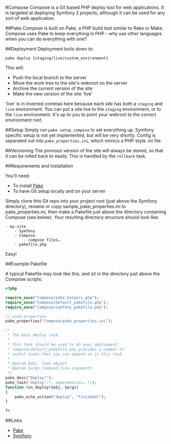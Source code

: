 #Compose
Compose is a Git based PHP deploy tool for web applications. It is targeted at deploying Symfony 2 projects, although it can be used for any sort of web application.

##Pake
Compose is built on Pake, a PHP build tool similar to Rake or Make. Compose uses Pake to keep everything in PHP - why use other languages when you can do everything with one?

##Deployment
Deployment boils down to:

```
pake deploy {staging/live/custom_environment}
```

This will:

- Push the local branch to the server
- Move the work tree to the site's webroot on the server
- Archive the current version of the site
- Make the new version of the site 'live'

'live' is in inverted commas here because each site has both a `staging` and `live` environment. You can put a site live to the `staging` environment, or to the `live` environment. It's up to you to point your webroot to the correct environment root.

##Setup
Simply run `pake setup_compose` to set everything up. Symfony specific setup is not yet implemented, but will be very shortly. Config is separated out into `pake_properties.ini`, which mimics a PHP-style .ini file.

##Versioning
The previous version of the site will always be stored, so that it can be rolled back to easily. This is handled by the `rollback` task.

##Requirements and Installation

You'll need:

- To install [Pake](https://github.com/indeyets/pake "Pake")
- To have Git setup locally and on your server

Simply clone this Git repo into your project root (just above the Symfony directory), rename or copy sample_pake_properties.ini to pake_properties.ini, then make a Pakefile just above the directory containing Compose (see below). Your resulting directory structure should look like:

```
- my-site
    - Symfony
    - Compose
        - compose files…
    - pakefile.php
```

Easy!

##Example Pakefile

A typical Pakefile may look like this, and sit in the directory just above the Compose scripts:

```php
<?php

require_once("Compose/pake_helpers.php");
require_once("Compose/default_pakefile.php");
require_once("Compose/symfony_pakefile.php");

// Load properties
pake_properties("Compose/pake_properties.ini");

/*
 * The main deploy task.
 *
 * This task should be used to do your deployment.
 * compose/default_pakefile.php provides a number of
 * useful tasks that you can depend on in this task.
 *
 * @param $obj  Task object
 * @param $args Command line arguments
 */
pake_desc("Deploy!");
pake_task('deploy'/*, dependencies… */);
function run_deploy($obj, $args)
{
    pake_echo_action("deploy", "finished!");
}

?>
```

##Links

- [Pake](https://github.com/indeyets/pake "Pake")
- [Symfony](http://symfony.com/ "Symfony")

